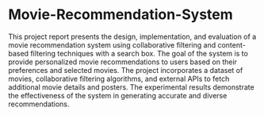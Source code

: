# Movie-Recommendation-System
This project report presents the design, implementation, and evaluation of a movie
recommendation system using collaborative filtering and content-based filtering techniques
with a search box. The goal of the system is to provide personalized movie
recommendations to users based on their preferences and selected movies. The project
incorporates a dataset of movies, collaborative filtering algorithms, and external APIs to fetch
additional movie details and posters. The experimental results demonstrate the effectiveness
of the system in generating accurate and diverse recommendations.

